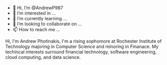 - 👋 Hi, I’m @AndrewP987
- 👀 I’m interested in ...
- 🌱 I’m currently learning ...
- 💞️ I’m looking to collaborate on ...
- 📫 How to reach me ...

<!---
AndrewP987/AndrewP987 is a ✨ special ✨ repository because its `README.md` (this file) appears on your GitHub profile.
You can click the Preview link to take a look at your changes.
--->

Hi, I'm Andrew Photinakis, I'm a rising sophomore at Rochester Institute of Technology majoring in Computer Science and minoring in Finanace. My techincal interests surround financial technology, software engineering, cloud computing, and data science. 
